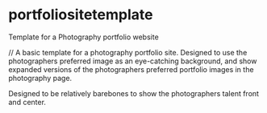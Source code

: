 # portfoliositetemplate
Template for a Photography portfolio website 

// A basic template for a photography portfolio site. Designed to use the photographers preferred image as an eye-catching background, and show expanded versions of the photographers preferred portfolio images in the photography page. 

Designed to be relatively barebones to show the photographers talent front and center. 
